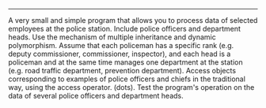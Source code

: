 ____________________________________________________________________________________________________________
A very small and simple program that allows you to process data of selected employees at the police station. 
Include police officers and department heads. 
Use the mechanism of multiple inheritance and dynamic polymorphism. Assume that each policeman has a specific 
rank (e.g. deputy commissioner, commissioner, inspector), 
and each head is a policeman and at the same time manages one department at the station (e.g. road traffic 
department, prevention department). 
Access objects corresponding to examples of police officers and chiefs in the traditional way, using the 
access operator. (dots). 
Test the program's operation on the data of several police officers and department heads.
